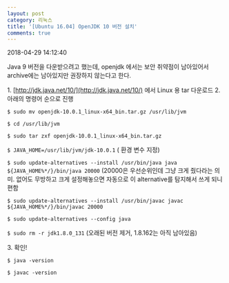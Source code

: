```yaml
---
layout: post
category: 리눅스
title: '[Ubuntu 16.04] OpenJDK 10 버전 설치'
comments: true
---
```


2018-04-29 14:12:40


Java 9 버전을 다운받으려고 했는데, openjdk 에서는 보안 취약점이 남아있어서 archive에는 남아있지만 권장하지 않는다고 한다.

1\. [http://jdk.java.net/10/](http://jdk.java.net/10/) 에서 Linux 용 tar 다운로드
2\. 아래의 명령어 순으로 진행

`$ sudo mv openjdk-10.0.1_linux-x64_bin.tar.gz /usr/lib/jvm`

`$ cd /usr/lib/jvm`

`$ sudo tar zxf openjdk-10.0.1_linux-x64_bin.tar.gz`

`$ JAVA_HOME=/usr/lib/jvm/jdk-10.0.1` ( 환경 변수 지정)

`$ sudo update-alternatives --install /usr/bin/java java`
`${JAVA_HOME%*/}/bin/java 20000` (20000은 우선순위인데 그냥 크게 줬다라는 의미. 없어도 무방하고 크게
설정해놓으면 자동으로 이 alternative를 탐지해서 쓰게 되니 편함

`$ sudo update-alternatives --install /usr/bin/javac javac`
`${JAVA_HOME%*/}/bin/javac 20000`

`$ sudo update-alternatives --config java`

`$ sudo rm -r jdk1.8.0_131` (오래된 버전 제거, 1.8.162는 아직 남아있음)

  

3\. 확인!

`$ java -version`

`$ javac -version`